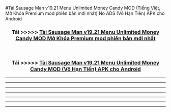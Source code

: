 #Tải Sausage Man v19.21 Menu Unlimited Money Candy  MOD (Tiếng Việt, Mở Khóa Premium mod phiên bản mới nhất) No ADS (Vô Hạn Tiền) APK cho Android



<div align="center">
<h3>Tải >>>>> <a href="https://roarman.web.app/?vt=Sausage Man v19.21 Menu Unlimited Money Candy ">Tải Sausage Man v19.21 Menu Unlimited Money Candy  MOD Mở Khóa Premium mod phiên bản mới nhất</a></h3><br>

<h3>Tải >>>>> <a href="https://roarman.web.app/?vt=Sausage Man v19.21 Menu Unlimited Money Candy ">Tải Sausage Man v19.21 Menu Unlimited Money Candy  MOD (Vô Hạn Tiền) APK cho Android</a></h3>
</div>


----------------------------------------------------------

----------------------------------------------------------

----------------------------------------------------------

----------------------------------------------------------

----------------------------------------------------------

----------------------------------------------------------

----------------------------------------------------------

